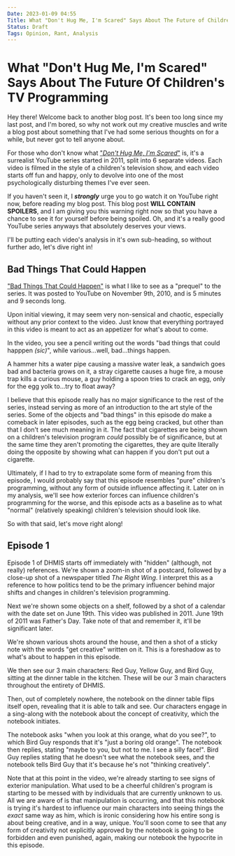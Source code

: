 ```yaml
---
Date: 2023-01-09 04:55
Title: What "Don't Hug Me, I'm Scared" Says About The Future of Children's TV Programming
Status: Draft
Tags: Opinion, Rant, Analysis
---
```


# What "Don't Hug Me, I'm Scared" Says About The Future Of Children's TV Programming

Hey there! Welcome back to another blog post. It's been too long since my last post, and I'm bored, so why not work out my creative muscles and write a blog post about something that I've had some serious thoughts on for a while, but never got to tell anyone about.

For those who don't know what ["*Don't Hug Me, I'm Scared*"](https://www.youtube.com/channel/UCZOnoLKzoBItcEk5OsES2TA) is, it's a surrealist YouTube series started in 2011, split into 6 separate videos. Each video is filmed in the style of a children's television show, and each video starts off fun and happy, only to devolve into one of the most psychologically disturbing themes I've ever seen.

If you haven't seen it, I ***strongly*** urge you to go watch it on YouTube right now, before reading my blog post. This blog post __**WILL CONTAIN SPOILERS**__, and I am giving you this warning right now so that you have a chance to see it for yourself before being spoiled. Oh, and it's a really good YouTube series anyways that absolutely deserves your views.

I'll be putting each video's analysis in it's own sub-heading, so without further ado, let's dive right in!

## Bad Things That Could Happen

["Bad Things That Could Happen"](https://www.youtube.com/watch?v=5hIKKYv_3Ic) is what I like to see as a "prequel" to the series. It was posted to YouTube on November 9th, 2010, and is 5 minutes and 9 seconds long.

Upon initial viewing, it may seem very non-sensical and chaotic, especially without any prior context to the video. Just know that everything portrayed in this video is meant to act as an appetizer for what's about to come.

In the video, you see a pencil writing out the words "bad things that could happpen *(sic)*", while various...well, bad...things happen.

A hammer hits a water pipe causing a massive water leak, a sandwich goes bad and bacteria grows on it, a stray cigarette causes a huge fire, a mouse trap kills a curious mouse, a guy holding a spoon tries to crack an egg, only for the egg yolk to...try to float away?

I believe that this episode really has no major significance to the rest of the series, instead serving as more of an introduction to the art style of the series. Some of the objects and "bad things" in this episode do make a comeback in later episodes, such as the egg being cracked, but other than that I don't see much meaning in it. The fact that cigarettes are being shown on a children's television program *could* possibly be of significance, but at the same time they aren't promoting the cigarettes, they are quite literally doing the opposite by showing what can happen if you don't put out a cigarette.

Ultimately, if I had to try to extrapolate some form of meaning from this episode, I would probably say that this episode resembles "pure" children's programming, without any form of outside influence affecting it. Later on in my analysis, we'll see how exterior forces can influence children's programming for the worse, and this episode acts as a baseline as to what "normal" (relatively speaking) children's television should look like.

So with that said, let's move right along!

## Episode 1

Episode 1 of DHMIS starts off immediately with "hidden" (although, not really) references. We're shown a zoom-in shot of a postcard, followed by a close-up shot of a newspaper titled *The Right Wing*. I interpret this as a reference to how politics tend to be the primary influencer behind major shifts and changes in children's television programming.

Next we're shown some objects on a shelf, followed by a shot of a calendar with the date set on June 19th. This video was published in 2011. June 19th of 2011 was Father's Day. Take note of that and remember it, it'll be significant later.

We're shown various shots around the house, and then a shot of a sticky note with the words "get creative" written on it. This is a foreshadow as to what's about to happen in this episode.

We then see our 3 main characters: Red Guy, Yellow Guy, and Bird Guy, sitting at the dinner table in the kitchen. These will be our 3 main characters throughout the entirety of DHMIS.

Then, out of completely nowhere, the notebook on the dinner table flips itself open, revealing that it is able to talk and see. Our characters engage in a sing-along with the notebook about the concept of creativity, which the notebook initiates.

The notebook asks "when you look at this orange, what do you see?", to which Bird Guy responds that it's "just a boring old orange". The notebook then replies, stating "maybe to you, but not to me. I see a silly face!". Bird Guy replies stating that he doesn't see what the notebook sees, and the notebook tells Bird Guy that it's because he's not "thinking creatively".

Note that at this point in the video, we're already starting to see signs of exterior manipulation. What used to be a cheerful children's program is starting to be messed with by individuals that are currently unknown to us. All we are aware of is that manipulation is occurring, and that this notebook is trying it's hardest to influence our main characters into seeing things the *exact* same way as him, which is ironic considering how his entire song is about being creative, and in a way, unique. You'll soon come to see that any form of creativity not explicitly approved by the notebook is going to be forbidden and even punished, again, making our notebook the hypocrite in this episode.

